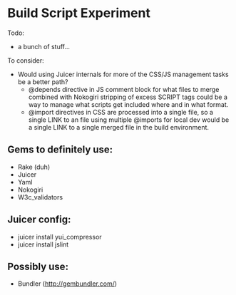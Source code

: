 # Build Script Experiment

Todo: 

* a bunch of stuff...

To consider:

* Would using Juicer internals for more of the CSS/JS management tasks be a better path?
  * @depends directive in JS comment block for what files to merge combined with Nokogiri stripping of excess SCRIPT tags could be a way to manage what scripts get included where and in what format. 
  * @import directives in CSS are processed into a single file, so a single LINK to an file using multiple @imports for local dev would be a single LINK to a single merged file in the build environment.

## Gems to definitely use: 

* Rake (duh)
* Juicer
* Yaml
* Nokogiri
* W3c_validators

## Juicer config: 

* juicer install yui_compressor
* juicer install jslint

## Possibly use: 

* Bundler (http://gembundler.com/)